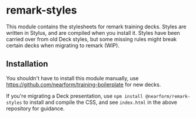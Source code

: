 # remark-styles

This module contains the stylesheets for remark training decks. Styles are written in Stylus, and are compiled when you install it. Styles have been carried over from old Deck styles, but some missing rules might break certain decks when migrating to remark (WIP).

## Installation

You shouldn't have to install this module manually, use https://github.com/nearform/training-boilerplate for new decks.

If you're migrating a Deck presentation, use `npm install @nearform/remark-styles` to install and compile the CSS, and see `index.html` in the above repository for guidance.
